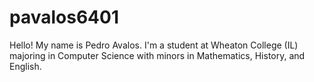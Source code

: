 # pavalos6401

Hello! My name is Pedro Avalos. I'm a student at Wheaton College (IL) majoring
in Computer Science with minors in Mathematics, History, and English.


